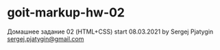 # goit-markup-hw-02

Домашнее задание 02 (HTML+CSS)
start 08.03.2021
by Sergej Pjatygin
sergej.pjatygin@gmail.com
